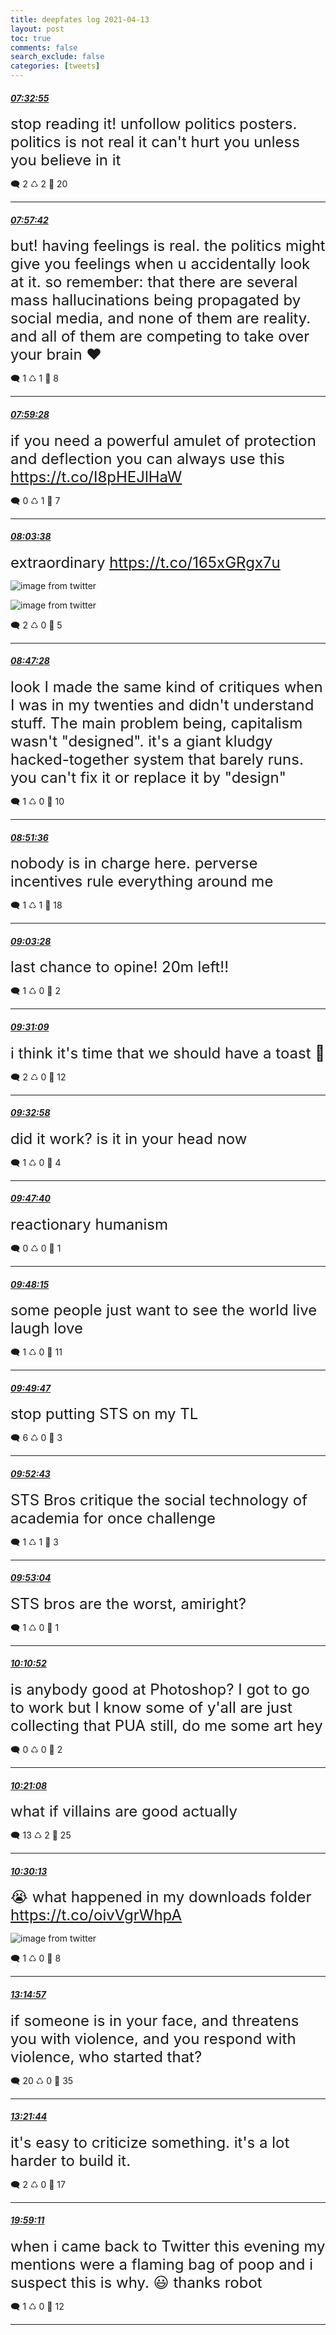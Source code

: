 ```yaml
---
title: deepfates log 2021-04-13
layout: post
toc: true
comments: false
search_exclude: false
categories: [tweets]
---
```



#### <a href = "https://twitter.com/deepfates/status/1381963610696519685">*07:32:55*</a>

<font size="5">stop reading it! unfollow politics posters. politics is not real it can't hurt you unless you believe in it</font>



🗨️ 2 ♺ 2 🤍  20   

---
    
#### <a href = "https://twitter.com/deepfates/status/1381969848817700868">*07:57:42*</a>

<font size="5">but! having feelings is real. the politics might give you feelings when u accidentally look at it.  so remember: that there are several mass hallucinations being propagated by social media, and none of them are reality. and all of them are competing to take over your brain  ❤️</font>



🗨️ 1 ♺ 1 🤍  8   

---
    
#### <a href = "https://twitter.com/deepfates/status/1381970294789730307">*07:59:28*</a>

<font size="5">if you need a powerful amulet of protection and deflection you can always use this  https://t.co/I8pHEJlHaW</font>



🗨️ 0 ♺ 1 🤍  7   

---
    
#### <a href = "https://twitter.com/deepfates/status/1381971344280088583">*08:03:38*</a>

<font size="5">extraordinary  https://t.co/165xGRgx7u</font>

![image from twitter](/images/from_twitter/Ey2_m1HVgAAm6bQ.jpg)

![image from twitter](/images/from_twitter/Ey2_nJSUcAQj47P.jpg)


🗨️ 2 ♺ 0 🤍  5   

---
    
#### <a href = "https://twitter.com/deepfates/status/1381982375089872900">*08:47:28*</a>

<font size="5">look I made the same kind of critiques when I was in my twenties and didn't understand stuff.   The main problem being, capitalism wasn't "designed". it's a giant kludgy hacked-together system that barely runs. you can't fix it or replace it by "design"</font>



🗨️ 1 ♺ 0 🤍  10   

---
    
#### <a href = "https://twitter.com/deepfates/status/1381983411737268226">*08:51:36*</a>

<font size="5">nobody is in charge here. perverse incentives rule everything around me</font>



🗨️ 1 ♺ 1 🤍  18   

---
    
#### <a href = "https://twitter.com/deepfates/status/1381986399713304577">*09:03:28*</a>

<font size="5">last chance to opine! 20m left!!</font>



🗨️ 1 ♺ 0 🤍  2   

---
    
#### <a href = "https://twitter.com/deepfates/status/1381993368188637184">*09:31:09*</a>

<font size="5">i think it's time that we should have a toast  🎹</font>



🗨️ 2 ♺ 0 🤍  12   

---
    
#### <a href = "https://twitter.com/deepfates/status/1381993825741107202">*09:32:58*</a>

<font size="5">did it work? is it in your head now</font>



🗨️ 1 ♺ 0 🤍  4   

---
    
#### <a href = "https://twitter.com/deepfates/status/1381997521329823745">*09:47:40*</a>

<font size="5">reactionary humanism</font>



🗨️ 0 ♺ 0 🤍  1   

---
    
#### <a href = "https://twitter.com/deepfates/status/1381997671313940480">*09:48:15*</a>

<font size="5">some people just want to see the world live laugh love</font>



🗨️ 1 ♺ 0 🤍  11   

---
    
#### <a href = "https://twitter.com/deepfates/status/1381998056481034244">*09:49:47*</a>

<font size="5">stop putting STS on my TL</font>



🗨️ 6 ♺ 0 🤍  3   

---
    
#### <a href = "https://twitter.com/deepfates/status/1381998792703012869">*09:52:43*</a>

<font size="5">STS Bros critique the social technology of academia for once challenge</font>



🗨️ 1 ♺ 1 🤍  3   

---
    
#### <a href = "https://twitter.com/deepfates/status/1381998882687606785">*09:53:04*</a>

<font size="5">STS bros are the worst, amiright?</font>



🗨️ 1 ♺ 0 🤍  1   

---
    
#### <a href = "https://twitter.com/deepfates/status/1382003361981952006">*10:10:52*</a>

<font size="5">is anybody good at Photoshop? I got to go to work but I know some of y'all are just collecting that PUA still, do me some art hey</font>



🗨️ 0 ♺ 0 🤍  2   

---
    
#### <a href = "https://twitter.com/deepfates/status/1382005944138092546">*10:21:08*</a>

<font size="5">what if villains are good actually</font>



🗨️ 13 ♺ 2 🤍  25   

---
    
#### <a href = "https://twitter.com/deepfates/status/1382008232881704960">*10:30:13*</a>

<font size="5">😭 what happened in my downloads folder  https://t.co/oivVgrWhpA</font>

![image from twitter](/images/from_twitter/Ey3hKUrVIAAKvzd.jpg)


🗨️ 1 ♺ 0 🤍  8   

---
    
#### <a href = "https://twitter.com/deepfates/status/1382049687583084544">*13:14:57*</a>

<font size="5">if someone is in your face, and threatens you with violence, and you respond with violence, who started that?</font>



🗨️ 20 ♺ 0 🤍  35   

---
    
#### <a href = "https://twitter.com/deepfates/status/1382051396535554048">*13:21:44*</a>

<font size="5">it's easy to criticize something. it's a lot harder to build it.</font>



🗨️ 2 ♺ 0 🤍  17   

---
    
#### <a href = "https://twitter.com/deepfates/status/1382151416559583235">*19:59:11*</a>

<font size="5">when i came back to Twitter this evening my mentions were a flaming bag of poop and i suspect this is why. 😃 thanks robot</font>



🗨️ 1 ♺ 0 🤍  12   

---
    
            

